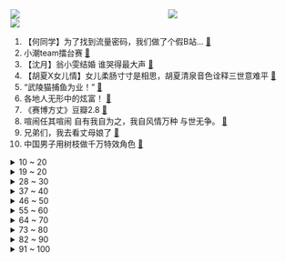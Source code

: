 <div >
	<a style="float:left;width:55%;" href = "https://github.com/anuraghazra/github-readme-stats">
	 <img src = "https://github-readme-stats.vercel.app/api?username=iuuuuuaena&theme=buefy&show_icons=true"/>
	</a>
	<a  style="float:right;width:45%" href = "https://github.com/anuraghazra/github-readme-stats">
	 <img  src="https://github-readme-stats.vercel.app/api/top-langs/?username=anuraghazra&layout=compact"/>
	</a>
	</div>

[![](https://img.shields.io/badge/jxd-@jxdgogogo.xyz-yellowgreen.svg)](https://www.jxdgogogo.xyz)<br>
1. 【何同学】为了找到流量密码，我们做了个假B站... [:link:](//www.bilibili.com/video/BV1AP411d7Qa) <br>
2. 小潮team擂台赛 [:link:](//www.bilibili.com/video/BV19V4y1r7xR) <br>
3. 【沈月】翁小雯结婚 谁哭得最大声 [:link:](//www.bilibili.com/video/BV1yT411t77v) <br>
4. 【胡夏X女儿情】女儿柔肠寸寸是相思，胡夏清泉音色诠释三世意难平 [:link:](//www.bilibili.com/video/BV14k4y1L7My) <br>
5. “武陵猫捕鱼为业！” [:link:](//www.bilibili.com/video/BV1hM4y1t7tz) <br>
6. 各地人无形中的炫富！ [:link:](//www.bilibili.com/video/BV17L411679y) <br>
7. 《赛博方丈》豆瓣2.8 [:link:](//www.bilibili.com/video/BV1WV4y1k7oe) <br>
8. 喧闹任其喧闹 自有我自为之，我自风情万种 与世无争。 [:link:](//www.bilibili.com/video/BV11s4y1M7av) <br>
9. 兄弟们，我去看丈母娘了 [:link:](//www.bilibili.com/video/BV1Fh411w7M6) <br>
10. 中国男子用树枝做千万特效角色 [:link:](//www.bilibili.com/video/BV1ps4y1g7fq) <br>
<details>
<summary>10 ~ 20</summary>

11. 中 国 功 夫 [:link:](//www.bilibili.com/video/BV1DX4y117u5) <br>
12. 五天连爬五岳 今天最后一站 华山！ [:link:](//www.bilibili.com/video/BV1Eh4y1t7oY) <br>
13. 一个窝囊男人的告白 [:link:](//www.bilibili.com/video/BV1No4y1571g) <br>
14. 我 不 学 习 [:link:](//www.bilibili.com/video/BV1Lo4y157Pa) <br>
15. 优质伴侣是可以陪你一起做他人无法理解的事情的 [:link:](//www.bilibili.com/video/BV1Go4y1w7YA) <br>
16. 漫画胸能不能走出现实啊？？？？ [:link:](//www.bilibili.com/video/BV1ta4y1u78n) <br>
17. 星铁景元这把武器太酷啦！我当场手搓出一把！ [:link:](//www.bilibili.com/video/BV1UP411R72x) <br>
18. 【崩坏星穹铁道】景元深度测评：光锥伤害对比+停云布洛妮娅对景元的提升幅度计算+配队思路+体力规划思路 [:link:](//www.bilibili.com/video/BV1yz4y1t79s) <br>
19. 千万不要随便改装三轮车 [:link:](//www.bilibili.com/video/BV1Sz4y1t7ww) <br>
</details>
<details>
<summary>19 ~ 20</summary>

20. 这世界有那么多人，但我会牢牢记住你的脸 [:link:](//www.bilibili.com/video/BV1aM4y1t7bG) <br>
21. 卧底执行任务，关键时候竟然出卖警察？ [:link:](//www.bilibili.com/video/BV1dL411z7nZ) <br>
22. 【罗翔】去过很多地方，看过很多美景，旅行的意义在哪里？ [:link:](//www.bilibili.com/video/BV1Fk4y1j79c) <br>
23. 16大炮终成神！挑战4W元通关美食大战老鼠第二季！#2 [:link:](//www.bilibili.com/video/BV15M4y1q7Sp) <br>
24. 她一记平A，我就放出了大招 [:link:](//www.bilibili.com/video/BV12T411t7SB) <br>
25. 《崩坏：星穹铁道》走近星穹——「景元：闭目将军睁眼的真相」 [:link:](//www.bilibili.com/video/BV17s4y1M7bn) <br>
26. 【诺子】真正优秀的无障碍是什么样子？盲人第一视角出行测评广州地铁！ [:link:](//www.bilibili.com/video/BV1ps4y1Q7Yy) <br>
27. 骑行新疆，炎炎烈日下骑行到三十二团，没地方住找了个破房子露营 [:link:](//www.bilibili.com/video/BV1ST411t7Di) <br>
28. 龚琳娜美依礼芽日语唱花海 |乘风2023 [:link:](//www.bilibili.com/video/BV1iL411z76f) <br>
</details>
<details>
<summary>28 ~ 30</summary>

29. 真不喝可乐了。 [:link:](//www.bilibili.com/video/BV1Po4y1F7Qg) <br>
30. 七年磨一剑！它会引领未来拍摄的新形态吗？DJI Inspire 3评测 [:link:](//www.bilibili.com/video/BV16P411R7KB) <br>
31. 宝蓝：天天排这b草人 晦气 ！ [:link:](//www.bilibili.com/video/BV1Rm4y1b7SL) <br>
32. 沉浸式吃席，花钱也吃不到的300人盛大傣族村宴，吃哭了。 [:link:](//www.bilibili.com/video/BV1qT411x7FR) <br>
33. 【原神动画】长生：let me do it for you⭐ [:link:](//www.bilibili.com/video/BV1sk4y1L7vc) <br>
34. 【GIDLE】全开麦名曲接力22分钟全场！娃门！ [:link:](//www.bilibili.com/video/BV1Cs4y1B7b4) <br>
35. 【MARiA】今天的《花海》你们喜欢吗？很高兴和老龚合作！ [:link:](//www.bilibili.com/video/BV1No4y1w7mQ) <br>
36. 把天空搬进房间，这就是理科生的浪漫吗？ [:link:](//www.bilibili.com/video/BV1Qd4y1f7cM) <br>
37. 当小气男碰见女友的前任 [:link:](//www.bilibili.com/video/BV1kg4y1V7PQ) <br>
</details>
<details>
<summary>37 ~ 40</summary>

38. 【(G)I-DLE】[M/V] - ‘Queencard’ [:link:](//www.bilibili.com/video/BV1wo4y157rE) <br>
39. 毕业设计 [:link:](//www.bilibili.com/video/BV1Ph4y1t7q6) <br>
40. 花了30000元，只为找到这颗荔枝！！！ [:link:](//www.bilibili.com/video/BV1eX4y117yP) <br>
41. 科技和狠话！抗日神剧主角把体温降到0℃打鬼子？离谱！ [:link:](//www.bilibili.com/video/BV1KV4y1k78q) <br>
42. 你能听出便宜与昂贵的钢琴间的区别吗？ [:link:](//www.bilibili.com/video/BV16g4y1V7Mh) <br>
43. 星穹铁道最浪漫的支线，没有之一！！！ [:link:](//www.bilibili.com/video/BV1wT411t7HA) <br>
44. 《神农尝百草》 [:link:](//www.bilibili.com/video/BV1ga4y1u7B6) <br>
45. 曾经血洗b站日语神级现场TOP20，全程高能，二次元浓度爆表！！！ [:link:](//www.bilibili.com/video/BV15P411R7yn) <br>
46. 【星穹铁道】我看你像丰饶孽物👊 [:link:](//www.bilibili.com/video/BV1AP411d7cx) <br>
</details>
<details>
<summary>46 ~ 50</summary>

47. 心里藏着小星星 生活才能亮晶晶 [:link:](//www.bilibili.com/video/BV1uu411t7Fd) <br>
48. 拯救人类的居然是病毒？《虐杀原形》的故事剧情讲述了什么！ [:link:](//www.bilibili.com/video/BV1Rh4y147Go) <br>
49. 当你发语音时不小心打了个哈欠 [:link:](//www.bilibili.com/video/BV1JL41167Ka) <br>
50. 我又捡猫了！ [:link:](//www.bilibili.com/video/BV1Gk4y1j7hy) <br>
51. 她们来了!她们终於来了!!!(G)I-DLE的Killing Voice!! [:link:](//www.bilibili.com/video/BV1Bg4y1V74Q) <br>
52. 【暴君佐菲】佐菲无法无天地带！沙福林宇宙帝国！ [:link:](//www.bilibili.com/video/BV1Wu411t7Bu) <br>
53. 主打一个好心态 [:link:](//www.bilibili.com/video/BV1ro4y1V776) <br>
54. 害怕！上夜班竟然遇到猛鬼回魂？ [:link:](//www.bilibili.com/video/BV1Gz4y1h7ae) <br>
55. 一直想给孩子们加餐 因为在山里没车采购不方便今天特^意坐车去县城买到了孩子们爱吃的大鸡腿 看见他们吃的那么香 真的感觉一切都是值得的 孩子们懂事的让人心疼 [:link:](//www.bilibili.com/video/BV1J24y1K7iR) <br>
</details>
<details>
<summary>55 ~ 60</summary>

56. 今天拿出圣宴款待我的朋友 [:link:](//www.bilibili.com/video/BV15o4y1578N) <br>
57. 别太离谱！景元池半小时充炸崩铁系统！欧美玩家叹为观止，中国氪佬NB！【铁道快报】 [:link:](//www.bilibili.com/video/BV1Uh411w7y9) <br>
58. 我中一百万美元了？！！ [:link:](//www.bilibili.com/video/BV1WL411h7u9) <br>
59. 【巨石强森】生日快乐 [:link:](//www.bilibili.com/video/BV1Rz4y18729) <br>
60. 妹妹，你的数学真棒！ [:link:](//www.bilibili.com/video/BV1gP411d7J9) <br>
61. 【王国之泪】基于木头轮子的曲柄连杆机构的设计与实践 [:link:](//www.bilibili.com/video/BV1qm4y1873q) <br>
62. 打扮成奥特曼去幼儿园接女儿放学，竟然把她吓哭了！ [:link:](//www.bilibili.com/video/BV1qT411t7KR) <br>
63. 不会只有我妈会这样吧 [:link:](//www.bilibili.com/video/BV1No4y1F7mf) <br>
64. 绝地求生最高击杀记录！！！【C4快乐阴人流#41】 [:link:](//www.bilibili.com/video/BV1qu411t7eg) <br>
</details>
<details>
<summary>64 ~ 70</summary>

65. 将“北京海洋领导者”捐赠给中山大学，让梦想方舟去承载更多梦想。 [:link:](//www.bilibili.com/video/BV1Sc411P75o) <br>
66. 逛海鲜市场，搞一锅秘制蒜蓉粉丝生蚝煲，补一补小身板 [:link:](//www.bilibili.com/video/BV1Fh411w7XG) <br>
67. 再精明的中年人都经不住一句可以聊聊天吗？ [:link:](//www.bilibili.com/video/BV1qT411t7q9) <br>
68. 职业选手禁止参赛，这是人与人的差距吗 [:link:](//www.bilibili.com/video/BV1Y24y1K73p) <br>
69. 【间谍过家家/MEME】哇库哇库，开炫！😋 [:link:](//www.bilibili.com/video/BV1PP411d7LN) <br>
70. 《怎么回个家还需要买票？》 [:link:](//www.bilibili.com/video/BV1xu411t79N) <br>
71. 老师上课前的自我催眠 [:link:](//www.bilibili.com/video/BV1uo4y1F7Nn) <br>
72. “拉 丁 舞，就 得 抡” [:link:](//www.bilibili.com/video/BV1Gu411x7UC) <br>
73. 电影最TOP：一口气看完《速激》系列（9正传+1外传） [:link:](//www.bilibili.com/video/BV1Dz4y1t7wy) <br>
</details>
<details>
<summary>73 ~ 80</summary>

74. 9.4！超越《隐秘的角落》！它为何能引发集体共鸣？全集解读《漫长的季节》 [:link:](//www.bilibili.com/video/BV1mL411z7Kf) <br>
75. 这是我见过最接地气的明星婚礼 [:link:](//www.bilibili.com/video/BV1Km4y187SD) <br>
76. 【李佳琦】《所有女生的主播》第一集来啦！新主播面对压力测试！崩溃暴哭！ [:link:](//www.bilibili.com/video/BV1Ag4y1V75C) <br>
77. 我迟早被亚瑟的新皮肤笑死 [:link:](//www.bilibili.com/video/BV17o4y1G7XT) <br>
78. 外卖400元麻婆豆腐和4元麻婆豆腐，究竟有什么区别？【外卖对决】 [:link:](//www.bilibili.com/video/BV1124y1K7XL) <br>
79. 黄金不比王者操作差？实践才是检验真理的唯一方法 [:link:](//www.bilibili.com/video/BV1gz4y1h78S) <br>
80. 看好了，这才叫压迫感" [:link:](//www.bilibili.com/video/BV11P411R7Dk) <br>
81. 飞碟社，京阿尼！这些日本动画公司的外号你都知道吗 [:link:](//www.bilibili.com/video/BV1kV4y1r7j5) <br>
82. 没你帅，但女友都是顶流巨星，神仙颜值，“爽文男主”是怎么炼成的？ [:link:](//www.bilibili.com/video/BV1bu411t7iA) <br>
</details>
<details>
<summary>82 ~ 90</summary>

83. 《 banana の 不 等 边 三 角 形 念 法 》 [:link:](//www.bilibili.com/video/BV1Eo4y1F7ws) <br>
84. 破防！和女友重拍我们千万播放的视频…结果喷她一身水？ [:link:](//www.bilibili.com/video/BV1WV4y1k7rP) <br>
85. 华农兄弟：这“家伙”噪着我睡觉，这样下去不行的，捉去河边烤了 [:link:](//www.bilibili.com/video/BV1co4y157vX) <br>
86. 挪威的坤坤 [:link:](//www.bilibili.com/video/BV1tk4y17727) <br>
87. 球拍：你了不起，你清高 [:link:](//www.bilibili.com/video/BV1is4y1z77f) <br>
88. 喜欢cosplay的朋友们！今后要小心了！！！ [:link:](//www.bilibili.com/video/BV1Gm4y187zv) <br>
89. 是谁我不说 [:link:](//www.bilibili.com/video/BV1aX4y117A8) <br>
90. 花了三个月，我装了一个大多数人住不了的房子？ [:link:](//www.bilibili.com/video/BV1Ko4y1G7zf) <br>
91. 三位数藏族写真太值了！没白高反！ [:link:](//www.bilibili.com/video/BV1gm4y187eg) <br>
</details>
<details>
<summary>91 ~ 100</summary>

92. 价格太离谱的就不在视频里展示了，眼力好的宝友可以来solo一-牛道德鉴宝 [:link:](//www.bilibili.com/video/BV1Eh4y187uJ) <br>
93. 一个平凡的星期一！ [:link:](//www.bilibili.com/video/BV16T411t7gr) <br>
94. 我的喜好这辈子也就这样了！！ [:link:](//www.bilibili.com/video/BV1Ks4y1M7tA) <br>
95. “这条小鱼在乎”刷屏！网友泪目：我就是其中一条…… [:link:](//www.bilibili.com/video/BV1QP411R7uV) <br>
96. “明追流火，暗淌星泪” [:link:](//www.bilibili.com/video/BV1iV4y1r7V9) <br>
97. 顶级杀手有多嚣张？每次执行任务只带一颗子弹，从未有过失手 [:link:](//www.bilibili.com/video/BV1As4y1M7Z9) <br>
98. 走起来，我们才能看见更广阔的世界 [:link:](//www.bilibili.com/video/BV1Lo4y1F7V6) <br>
99. 学生为什么越来越沉默？ [:link:](//www.bilibili.com/video/BV1DM4y1i7X3) <br>
100. (G)I-DLE最新回归曲Queencard+Allergy首打歌舞台！ [:link:](//www.bilibili.com/video/BV1Ym4y187hq) <br>
</details>
